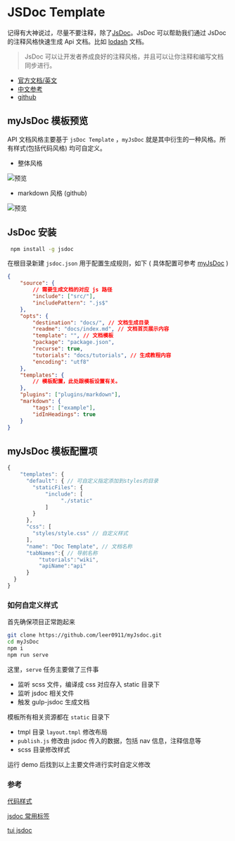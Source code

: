 # JSDoc Template

记得有大神说过，尽量不要注释，除了[JsDoc](http://usejsdoc.org/)。JsDoc 可以帮助我们通过 JsDoc 的注释风格快速生成 Api 文档。比如 [lodash](https://lodash.com/docs/4.17.5) 文档。

> JsDoc 可以让开发者养成良好的注释风格，并且可以让你注释和编写文档同步进行。

* [官方文档/英文](http://usejsdoc.org/)
* [中文参考](http://www.css88.com/doc/jsdoc/index.html)
* [github](https://github.com/jsdoc3/jsdoc)

## myJsDoc 模板预览

API 文档风格主要基于 `jsDoc Template` ，`myJsDoc` 就是其中衍生的一种风格。所有样式(包括代码风格) 均可自定义。

* 整体风格

![预览](https://github.com/leer0911/myJsdoc/raw/master/screenshot/a.png)

* markdown 风格 (github)

![预览](https://github.com/leer0911/myJsdoc/blob/master/screenshot/b.png)

## JsDoc 安装

```bash
 npm install -g jsdoc
```

在根目录新建 `jsdoc.json` 用于配置生成规则，如下 ( 具体配置可参考 [myJsDoc](https://github.com/leer0911/myJsdoc/tree/master/demo) )

```json
{
    "source": {
        // 需要生成文档的对应 js 路径
        "include": ["src/"],
        "includePattern": ".js$"
    },
    "opts": {
        "destination": "docs/", // 文档生成目录
        "readme": "docs/index.md", // 文档首页展示内容
        "template": "", // 文档模板
        "package": "package.json",
        "recurse": true,
        "tutorials": "docs/tutorials", // 生成教程内容
        "encoding": "utf8"
    },
    "templates": {
        // 模板配置，此处跟模板设置有关。
    },
    "plugins": ["plugins/markdown"],
    "markdown": {
        "tags": ["example"],
        "idInHeadings": true
    }
}
```

## myJsDoc 模板配置项

```javascript
{
    "templates": {
      "default": { // 可自定义指定添加到styles的目录
        "staticFiles": {
            "include": [
                 "./static"
            ]
        }
      },
      "css": [
        "styles/style.css" // 自定义样式
      ],
      "name": "Doc Template", // 文档名称
      "tabNames":{ // 导航名称
          "tutorials":"wiki",
          "apiName":"api"
      }
  }
}
```

### 如何自定义样式

首先确保项目正常跑起来

```bash
git clone https://github.com/leer0911/myJsdoc.git
cd myJsDoc
npm i
npm run serve
```

这里，`serve` 任务主要做了三件事

* 监听 scss 文件，编译成 css 对应存入 static 目录下
* 监听 jsdoc 相关文件
* 触发 gulp-jsdoc 生成文档

模板所有相关资源都在 `static` 目录下

* tmpl 目录 `layout.tmpl` 修改布局
* `publish.js` 修改由 jsdoc 传入的数据，包括 nav 信息，注释信息等
* scss 目录修改样式

运行 demo 后找到以上主要文件进行实时自定义修改

### 参考

[代码样式](https://jmblog.github.io/color-themes-for-google-code-prettify/)

[jsdoc 常用标签](http://yuri4ever.github.io/jsdoc/doc/index.html)

[tui jsdoc](https://github.com/nhnent/tui.jsdoc-template)
